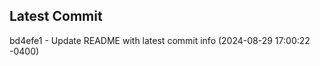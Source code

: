 
## Latest Commit
bd4efe1 - Update README with latest commit info (2024-08-29 17:00:22 -0400) <Yunxi-Zhou>
